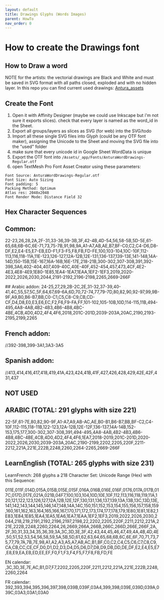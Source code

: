 ```yaml
---
layout: default
title: Drawings Glyphs (Words Images)
parent: HowTo
nav_order: 0
---
```

# How to create the Drawings font

## How to Draw a word
NOTE for the artists:
the vectorial drawings are Black and White and must be saved in SVG format with all paths closed, exploded and with no hidden layer.
In this repo you can find current used drawings: [Antura_assets](https://github.com/vgwb/Antura_assets/tree/master/Drawings/used)

## Create the Font

1. Open it with Affinity Designer (maybe we could use Inkscape but i'm not sure it exports slices). check that every layer is named as the word_id in the Sheet.
2. Export all groups/layers as slices as SVG (for web) into the SVG/todo
3. Import all these single SVG files into Glyph (could be any OTF font maker), assigning the Unicode to the Sheet and moving the SVG file into the "used" folder
4. make sure that every unicode id in Google Sheet WordData is unique
5. Export the OTF font into `/Assets/_app/Fonts/AnturaWordDrawings-Regular.otf`
6. open TextMesh Pro Font Asset Creator using these parameters:

```text
Font Source: AnturaWordDrawings-Regular.otf
Font Size: Auto Sizing
Font padding: 5
Packing Method: Optimum
Atlas res: 2048x2048
Font Render Mode: Distance Field 32
```

## Hex Character Sequences
## Common:
22-23,26,28,2A,2F-31,33-36,39-3B,3F,42-4B,4D-54,56,58-5B,5D-5E,61-65,68,6B-6C,6E-71,73,75-7B,91,98,9A,A1-A7,AB,AE,B7,BF-C0,C2,C4-D6,D8-DF,E2,E4-E5,E7-EB,ED-F1,F3-F5,F8,FB,FD-FE,100,103-104,10C-10F,112-113,116,118-11A,11E-123,126-127,12A-12B,12E-131,136-137,139-13E,141-148,14A-14D,150-15B,15E-167,16A-16B,16E-17E,218-21B,300-302,307-308,391,392-398,3A6,402-404,407,409-40C,40E-40F,452-454,457,473,4CF,4E2-4E3,4E8-4E9,1E80-1E85,1EA4-1EA7,1EAA,1EF2-1EF3,2019,2020-2022,2026,2030,2044,2191-2192,2196-2198,2265,2669-266F

## Arabic addon:
24-25,27,29,2B-2C,2E,31-32,37-39,40-41,4C,55,57,5C,5F,64,67,69-6A,6D,70,72-74,77,79-7D,80,82,90,92-97,99,9B-9F,A9,B0,B6-B7,BB,C0-C1,C5,C8-C9,CB,CD-CF,D4,D8,E0,E3,E6,EC,F2,F6,F9-FA,FF,101-102,105-10B,10D,114-115,11B,494-495,4A8-4AB,4B2-4B3,4B6-4B8,4BC-4BE,4CB,4D0,4D2,4F4,4F6,2018,201C-201D,2039-203A,20AC,2190,2193-2195,2199,2265

## French addon:
//392-398,399-3A1,3A3-3A5

## Spanish addon:
//413,414,416,417,418,419,41A,423,424,41B,41F,427,426,428,429,42E,42F,431,437


## NOT USED

## ARABIC (TOTAL: 291 glyphs with size 221)
22-5F,61-7E,80,82,90-9F,A1-A7,A9,AB-AC,AE,B0-B1,B6-B7,BB,BF-C2,C4-10F,112-115,118-11B,122-123,12A-12B,12E-12F,136-137,14A-14B,152-153,175,177,300-302,307-308,391,494-495,4A8-4AB,4B2-4B3,4B6-4B8,4BC-4BE,4CB,4D0,4D2,4F4,4F6,1EA7,2018-2019,201C-201D,2020-2022,2026,2030,2039-203A,20AC,2190-2199,2202,2205,220F,2211-2212,221A,221E,222B,2248,2260,2264-2265,2669-266F

## LearnEnglish (TOTAL: 265 glyphs with size 231)
LearnFrench: 268 glyphs a 218
Character Set: Unicode Range (Hex) with this Sequence:

011E,011F,014D,015A,015B,015E,015F,016A,016B,016E,016F,0176,017A,017B,017C,017D,017E,021A,021B,04F7,100,103,104,10D,10E,10F,112,113,116,118,119,11A,120,121,122,123,126,127,12A,12B,12E,12F,130,131,136,137,139,13A,13B,13C,13D,13E,141,142,143,144,145,146,147,148,14A,14C,150,151,152,153,154,155,156,157,158,159,160,161,162,163,164,165,166,167,170,171,172,173,174,177,178,179,1E80,1E81,1E82,1E83,1E84,1E85,1EA4,1EA5,1EA6,1EA7,1EAA,1EF2,1EF3,2019,2022,2026,2030,2044,218,219,2191,2192,2196,2197,2198,22,2202,2205,220F,2211,2212,221A,221E,222B,2248,2260,2264,26,2669,266A,266B,266C,266D,266E,266F,2A,2F,30,31,33,34,35,36,39,3A,3C,3D,3E,3F,42,43,44,45,46,47,49,4A,4B,4D,4E,50,51,52,53,54,56,58,59,5A,5B,5D,61,62,63,64,65,68,6B,6C,6E,6F,70,71,73,75,77,79,7A,7B,7E,98,A1,A2,A3,A5,A7,AB,AC,B1,BF,C0,C2,C4,C5,C6,C7,C8,C9,CA,CB,CC,CE,CF,D0,D1,D2,D3,D4,D5,D6,D7,D8,D9,DB,DD,DE,DF,E2,E4,E5,E7,E8,E9,EA,EB,ED,EE,EF,F0,F1,F3,F4,F5,F7,F8,FB,FD,FE

EN calendar: ,3C,3D,3E,7E,AC,B1,D7,F7,2202,2205,220F,2211,2212,221A,221E,222B,2248,2260,2264

FR calendar: 392,393,394,395,396,397,398,039B,039F,03A4,399,398,039E,039D,039A,039C,03A3,03A1,03A0

